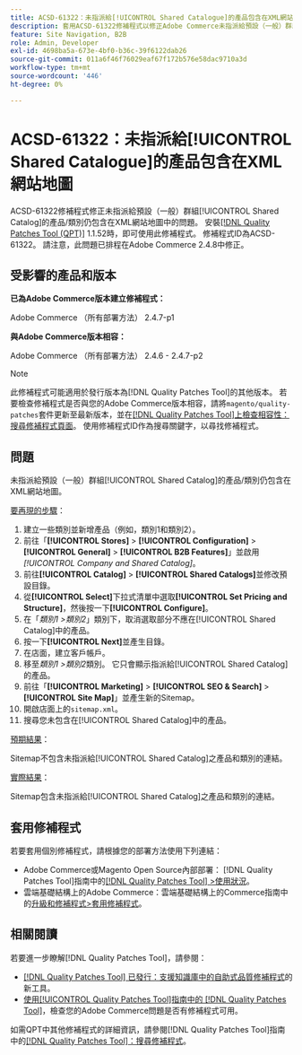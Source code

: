 ```yaml
---
title: ACSD-61322：未指派給[!UICONTROL Shared Catalogue]的產品包含在XML網站地圖
description: 套用ACSD-61322修補程式以修正Adobe Commerce未指派給預設（一般）群組[!UICONTROL Shared Catalog]的產品/類別仍包含在XML網站地圖中的問題。
feature: Site Navigation, B2B
role: Admin, Developer
exl-id: 4698ba5a-673e-4bf0-b36c-39f6122dab26
source-git-commit: 011a6f46f76029eaf67f172b576e58dac9710a3d
workflow-type: tm+mt
source-wordcount: '446'
ht-degree: 0%

---
```


# ACSD-61322：未指派給[!UICONTROL Shared Catalogue]的產品包含在XML網站地圖

ACSD-61322修補程式修正未指派給預設（一般）群組[!UICONTROL Shared Catalog]的產品/類別仍包含在XML網站地圖中的問題。 安裝[[!DNL Quality Patches Tool (QPT)]](https://experienceleague.adobe.com/en/docs/commerce-operations/tools/quality-patches-tool/quality-patches-tool-to-self-serve-quality-patches) 1.1.52時，即可使用此修補程式。 修補程式ID為ACSD-61322。 請注意，此問題已排程在Adobe Commerce 2.4.8中修正。

## 受影響的產品和版本

**已為Adobe Commerce版本建立修補程式：**

Adobe Commerce （所有部署方法） 2.4.7-p1

**與Adobe Commerce版本相容：**

Adobe Commerce （所有部署方法） 2.4.6 - 2.4.7-p2

>[!NOTE]
>
>此修補程式可能適用於發行版本為[!DNL Quality Patches Tool]的其他版本。 若要檢查修補程式是否與您的Adobe Commerce版本相容，請將`magento/quality-patches`套件更新至最新版本，並在[[!DNL Quality Patches Tool]上檢查相容性：搜尋修補程式頁面](https://experienceleague.adobe.com/tools/commerce-quality-patches/index.html)。 使用修補程式ID作為搜尋關鍵字，以尋找修補程式。

## 問題

未指派給預設（一般）群組[!UICONTROL Shared Catalog]的產品/類別仍包含在XML網站地圖。

<u>要再現的步驟</u>：

1. 建立一些類別並新增產品（例如，類別1和類別2）。
1. 前往「**[!UICONTROL Stores]** > **[!UICONTROL Configuration]** > **[!UICONTROL General]** > **[!UICONTROL B2B Features]**」並啟用&#x200B;*[!UICONTROL Company and Shared Catalog]*。
1. 前往&#x200B;**[!UICONTROL Catalog]** > **[!UICONTROL Shared Catalogs]**&#x200B;並修改預設目錄。
1. 從&#x200B;**[!UICONTROL Select]**&#x200B;下拉式清單中選取&#x200B;**[!UICONTROL Set Pricing and Structure]**，然後按一下&#x200B;**[!UICONTROL Configure]**。
1. 在「*類別1 >類別2*」類別下，取消選取部分不應在[!UICONTROL Shared Catalog]中的產品。
1. 按一下&#x200B;**[!UICONTROL Next]**&#x200B;並產生目錄。
1. 在店面，建立客戶帳戶。
1. 移至&#x200B;*類別1 >類別2*&#x200B;類別。 它只會顯示指派給[!UICONTROL Shared Catalog]的產品。
1. 前往「**[!UICONTROL Marketing]** > **[!UICONTROL SEO & Search]** > **[!UICONTROL Site Map]**」並產生新的Sitemap。
1. 開啟店面上的`sitemap.xml`。
1. 搜尋您未包含在[!UICONTROL Shared Catalog]中的產品。

<u>預期結果</u>：

Sitemap不包含未指派給[!UICONTROL Shared Catalog]之產品和類別的連結。

<u>實際結果</u>：

Sitemap包含未指派給[!UICONTROL Shared Catalog]之產品和類別的連結。

## 套用修補程式

若要套用個別修補程式，請根據您的部署方法使用下列連結：

* Adobe Commerce或Magento Open Source內部部署： [!DNL Quality Patches Tool]指南中的[[!DNL Quality Patches Tool] >使用狀況](/help/tools/quality-patches-tool/usage.md)。
* 雲端基礎結構上的Adobe Commerce：雲端基礎結構上的Commerce指南中的[升級和修補程式>套用修補程式](https://experienceleague.adobe.com/docs/commerce-cloud-service/user-guide/develop/upgrade/apply-patches.html)。

## 相關閱讀

若要進一步瞭解[!DNL Quality Patches Tool]，請參閱：

* [[!DNL Quality Patches Tool] 已發行：支援知識庫中的自助式品質修補程式](https://experienceleague.adobe.com/en/docs/commerce-operations/tools/quality-patches-tool/quality-patches-tool-to-self-serve-quality-patches)的新工具。
* [使用[!UICONTROL Quality Patches Tool]指南中的 [!DNL Quality Patches Tool]](/help/tools/quality-patches-tool/patches-available-in-qpt/check-patch-for-magento-issue-with-magento-quality-patches.md)，檢查您的Adobe Commerce問題是否有修補程式可用。


如需QPT中其他修補程式的詳細資訊，請參閱[!DNL Quality Patches Tool]指南中的[[!DNL Quality Patches Tool]：搜尋修補程式](https://experienceleague.adobe.com/tools/commerce-quality-patches/index.html)。
